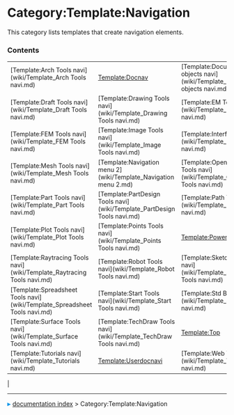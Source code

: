 # Category:Template:Navigation
This category lists templates that create navigation elements.

### Contents

|     |     |     |
| --- | --- | --- |
| [Template:Arch Tools navi](wiki/Template_Arch Tools navi.md) | [Template:Docnav](wiki/Template_Docnav.md) | [Template:Document objects navi](wiki/Template_Document objects navi.md) |
| [Template:Draft Tools navi](wiki/Template_Draft Tools navi.md) | [Template:Drawing Tools navi](wiki/Template_Drawing Tools navi.md) | [Template:EM Tools navi](wiki/Template_EM Tools navi.md) |
| [Template:FEM Tools navi](wiki/Template_FEM Tools navi.md) | [Template:Image Tools navi](wiki/Template_Image Tools navi.md) | [Template:Interface navi](wiki/Template_Interface navi.md) |
| [Template:Mesh Tools navi](wiki/Template_Mesh Tools navi.md) | [Template:Navigation menu 2](wiki/Template_Navigation menu 2.md) | [Template:OpenSCAD Tools navi](wiki/Template_OpenSCAD Tools navi.md) |
| [Template:Part Tools navi](wiki/Template_Part Tools navi.md) | [Template:PartDesign Tools navi](wiki/Template_PartDesign Tools navi.md) | [Template:Path Tools navi](wiki/Template_Path Tools navi.md) |
| [Template:Plot Tools navi](wiki/Template_Plot Tools navi.md) | [Template:Points Tools navi](wiki/Template_Points Tools navi.md) | [Template:Powerdocnavi](wiki/Template_Powerdocnavi.md) |
| [Template:Raytracing Tools navi](wiki/Template_Raytracing Tools navi.md) | [Template:Robot Tools navi](wiki/Template_Robot Tools navi.md) | [Template:Sketcher Tools navi](wiki/Template_Sketcher Tools navi.md) |
| [Template:Spreadsheet Tools navi](wiki/Template_Spreadsheet Tools navi.md) | [Template:Start Tools navi](wiki/Template_Start Tools navi.md) | [Template:Std Base navi](wiki/Template_Std Base navi.md) |
| [Template:Surface Tools navi](wiki/Template_Surface Tools navi.md) | [Template:TechDraw Tools navi](wiki/Template_TechDraw Tools navi.md) | [Template:Top](wiki/Template_Top.md) |
| [Template:Tutorials navi](wiki/Template_Tutorials navi.md) | [Template:Userdocnavi](wiki/Template_Userdocnavi.md) | [Template:Web Tools navi](wiki/Template_Web Tools navi.md) |
|



---
![](images/Right_arrow.png) [documentation index](../README.md) > Category:Template:Navigation
